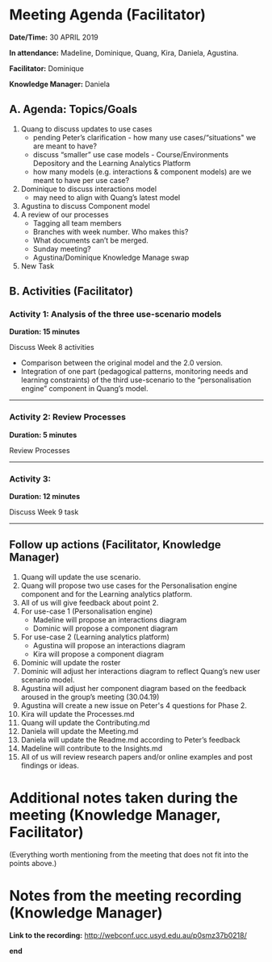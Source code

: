# Meeting Agenda (Facilitator)

**Date/Time:** 30 APRIL 2019

**In attendance:** Madeline, Dominique, Quang, Kira, Daniela, Agustina.

**Facilitator:** Dominique

**Knowledge Manager:** Daniela

## A. Agenda: Topics/Goals

1. Quang to discuss updates to use cases
    * pending Peter’s clarification - how many use cases/“situations" we are meant to have?
    * discuss “smaller” use case models -  Course/Environments Depository and the Learning Analytics Platform 
    * how many models (e.g. interactions & component models) are we meant to have per use case?
2. Dominique to discuss interactions model 
    * may need to align with Quang’s latest model
3. Agustina to discuss Component model
4. A review of our processes
    * Tagging all team members
    * Branches with week number. Who makes this?
    * What documents can’t be merged.
    * Sunday meeting?
    * Agustina/Dominique Knowledge Manage swap
5. New Task

## B. Activities (Facilitator)


### Activity 1: Analysis of the three use-scenario models 
**Duration: 15 minutes**

Discuss Week 8 activities
  * Comparison between the original model and the 2.0 version.
  * Integration of one part (pedagogical patterns, monitoring needs and learning constraints) of the third use-scenario to the “personalisation engine” component in Quang’s model.

********

### Activity 2: Review Processes
**Duration: 5 minutes**

Review Processes


********

### Activity 3: 
**Duration: 12 minutes**

Discuss Week 9 task


********

## Follow up actions (Facilitator, Knowledge Manager)

1.	Quang will update the use scenario.
2.	Quang will propose two use cases for the Personalisation engine component and for the Learning analytics platform. 
3.	All of us will give feedback about point 2.
4.	For use-case 1 (Personalisation engine)
    - Madeline will propose an interactions diagram
    - Dominic will propose a component diagram
5.	For use-case 2 (Learning analytics platform)
     - Agustina will propose an interactions diagram
     - Kira will propose a component diagram 
6.	Dominic will update the roster
7.	Dominic will adjust her interactions diagram to reflect Quang’s new user scenario model.
8.	Agustina will adjust her component diagram based on the feedback aroused in the group’s meeting (30.04.19)
9.	Agustina will create a new issue on Peter's 4 questions for Phase 2. 
10.	Kira will update the Processes.md
11.	Quang will update the Contributing.md
12.	Daniela will update the Meeting.md
13.	Daniela will update the Readme.md according to Peter’s feedback
14.	Madeline will contribute to the Insights.md
15.	All of us will review research papers and/or online examples and post findings or ideas.

# Additional notes taken during the meeting (Knowledge Manager, Facilitator)

(Everything worth mentioning from the meeting that does not fit into the points above.)


# Notes from the meeting recording (Knowledge Manager)


**Link to the recording:** http://webconf.ucc.usyd.edu.au/p0smz37b0218/

**end**
